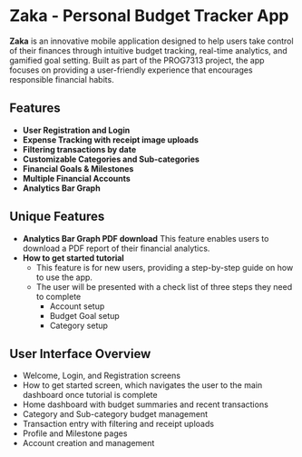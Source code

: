 # Zaka - Personal Budget Tracker App

**Zaka** is an innovative mobile application designed to help users take control of their finances through intuitive budget tracking, 
real-time analytics, and gamified goal setting. Built as part of the PROG7313 project, the app focuses on providing a user-friendly experience that encourages responsible financial habits.

## Features

- **User Registration and Login**
- **Expense Tracking with receipt image uploads**
- **Filtering transactions by date**
- **Customizable Categories and Sub-categories**
- **Financial Goals & Milestones**
- **Multiple Financial Accounts**
- **Analytics Bar Graph**

## Unique Features
- **Analytics Bar Graph PDF download**
    This feature enables users to download a PDF report of their financial analytics. 
- **How to get started tutorial**
  - This feature is for new users, providing a step-by-step guide on how to use the app.
  - The user will be presented with a check list of three steps they need to complete
    - Account setup
    - Budget Goal setup
    - Category setup
    



##  User Interface Overview

- Welcome, Login, and Registration screens
- How to get started screen, which navigates the user to the main dashboard once tutorial is complete
- Home dashboard with budget summaries and recent transactions
- Category and Sub-category budget management
- Transaction entry with filtering and receipt uploads
- Profile and Milestone pages
- Account creation and management
